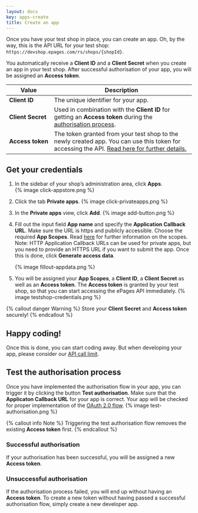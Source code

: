 ```yaml
---
layout: docs
key: apps-create
title: Create an app
---
```


Once you have your test shop in place, you can create an app.
Oh, by the way, this is the API URL for your test shop: `https://devshop.epages.com/rs/shops/{shopId}`.

You automatically receive a **Client ID** and a **Client Secret** when you create an app in your test shop.
After successful authorisation of your app, you will be assigned an **Access token**.

| Value              | Description                                                                                             |
|--------------------|---------------------------------------------------------------------------------------------------------|
| **Client&nbsp;ID**      | The unique identifier for your app. |
| **Client&nbsp;Secret**   | Used in combination with the **Client ID** for getting an **Access token** during the [authorisation process](page:apps-install#authorisation-process).|
| **Access&nbsp;token** | The token granted from your test shop to the newly created app. You can use this token for accessing the API. [Read here for further details.](page:apps-install) |

## Get your credentials

1. In the sidebar of your shop’s administration area, click **Apps**.  
    {% image click-appstore.png %}

2. Click the tab **Private apps**.
    {% image click-privateapps.png %}

3. In the **Private apps** view, click **Add**.
    {% image add-button.png %}

4. Fill out the input field **App name** and specify the **Application Callback URL**.
Make sure the URL is https and publicly accessible.
Choose the required **App Scopes**. Read [here](https://developer.epages.com/apps/app-scopes.html) for further information on the scopes.
Note: HTTP Application Callback URLs can be used for private apps, but you need to provide an HTTPS URL if you want to submit the app.
Once this is done, click **Generate access data**.

    {% image fillout-appdata.png %}

5. You will be assigned your **App Scopes**, a **Client ID**, a **Client Secret** as well as an **Access token**.
The **Access token** is granted by your test shop, so that you can start accessing the ePages API immediately.
    {% image testshop-credentials.png %}

{% callout danger Warning %}
Store your **Client Secret** and **Access token** securely!
{% endcallout %}

## Happy coding!

Once this is done, you can start coding away.
But when developing your app, please consider our [API call limit](page:apps-api-call-limit).

## Test the authorisation process

Once you have implemented the authorisation flow in your app, you can trigger it by clicking the button **Test authorisation**.
Make sure that the **Applicaton Callback URL** for your app is correct.
Your app will be checked for proper implementation of the [OAuth 2.0 flow](page:apps-install#authorisation-process).
{% image test-authorisation.png %}

{% callout info Note %}
Triggering the test authorisation flow removes the existing **Access token** first.
{% endcallout %}

### Successful authorisation

If your authorisation has been successful, you will be assigned a new **Access token**.

### Unsuccessful authorisation

If the authorisation process failed, you will end up without having an **Access token**.
To create a new token without having passed a successful authorisation flow, simply create a new developer app.
